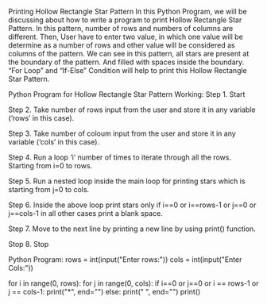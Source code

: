 Printing Hollow Rectangle Star Pattern
In this Python Program, we will be discussing about how to write a program to print Hollow Rectangle Star Pattern. In this pattern, number of rows and numbers of columns are different. Then, User have to enter two value, in which one value will be determine as a number of rows and other value will be considered as columns of the pattern. We can see in this pattern, all stars are present at the boundary of the pattern. And filled with spaces inside the boundary. “For Loop” and “If-Else” Condition will help to print this Hollow Rectangle Star Pattern.

Python Program for Hollow Rectangle Star Pattern​
Working:
Step 1. Start

Step 2. Take number of rows input from the user and store it in any variable (‘rows’ in this case).

Step 3. Take number of coloum input from the user and store it in any variable (‘cols’ in this case).

Step 4. Run a loop ‘i’ number of times to iterate through all the rows. Starting from i=0 to rows.

Step 5. Run a nested loop inside the main loop for printing stars which is starting from j=0 to cols.

Step 6. Inside the above loop print stars only if i==0 or i==rows-1 or j==0 or j==cols-1 in all other cases print a blank space.

Step 7. Move to the next line by printing a new line by using print() function.

Stop 8. Stop

Python Program:
rows = int(input("Enter rows:"))
cols = int(input("Enter Cols:"))

for i in range(0, rows):
    for j in range(0, cols):
        if i==0 or j==0 or i == rows-1 or j == cols-1:
            print("*", end="")
        else:
            print(" ", end="")
    print()
